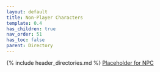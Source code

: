 ```yaml
---
layout: default
title: Non-Player Characters
template: 0.4
has_children: true
nav_order: 51
has_toc: false
parent: Directory
---
```

{% include header_directories.md %}
[Placeholder for NPC](Placeholder%20for%20NPC.md)



